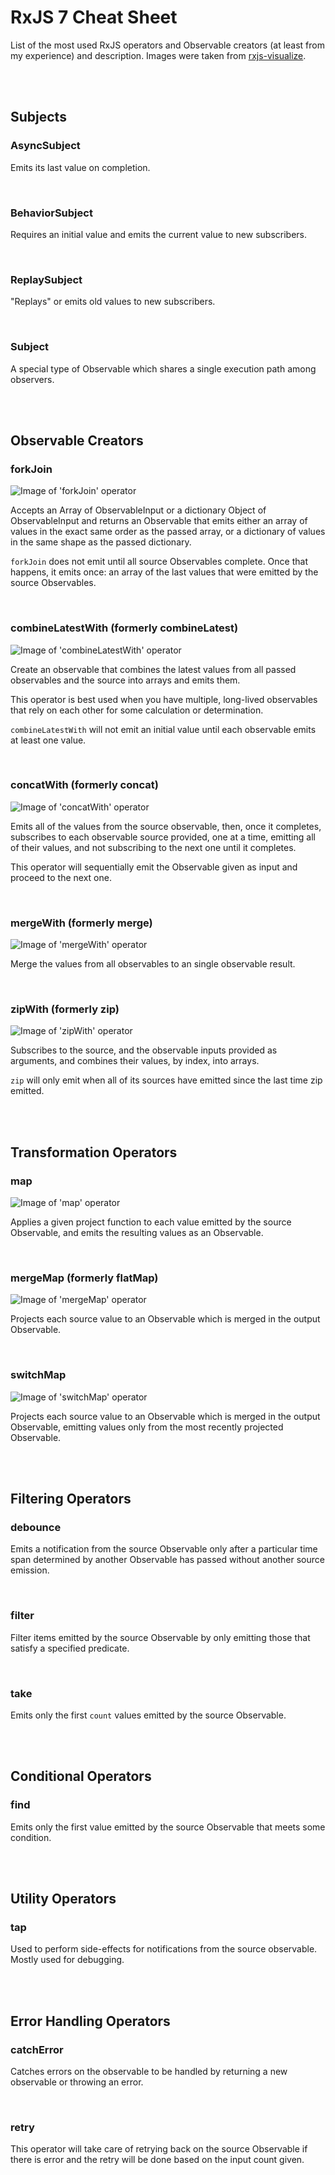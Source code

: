 # RxJS 7 Cheat Sheet

List of the most used RxJS operators and Observable creators (at least from my experience) and description. Images were taken from [rxjs-visualize](https://rxjs-visualize.explosionpills.com/).

<br />
<br />

## Subjects

### AsyncSubject

Emits its last value on completion.

<br />

### BehaviorSubject

Requires an initial value and emits the current value to new subscribers.

<br />

### ReplaySubject

"Replays" or emits old values to new subscribers.

<br />

### Subject

A special type of Observable which shares a single execution path among observers.

<br />
<br />

## Observable Creators

### forkJoin
![Image of 'forkJoin' operator](/rxjs-cheat-sheet/assets/img/forkJoin.png "Image of 'forkJoin' operator")

Accepts an Array of ObservableInput or a dictionary Object of ObservableInput and returns an Observable that emits either an array of values in the exact same order as the passed array, or a dictionary of values in the same shape as the passed dictionary.

```forkJoin``` does not emit until all source Observables complete. Once that happens, it emits once: an array of the last values that were emitted by the source Observables.

<br />

### combineLatestWith (formerly combineLatest)
![Image of 'combineLatestWith' operator](/rxjs-cheat-sheet/assets/img/combineLatest.png "Image of 'combineLatestWith' operator")

Create an observable that combines the latest values from all passed observables and the source into arrays and emits them.

This operator is best used when you have multiple, long-lived observables that rely on each other for some calculation or determination.

```combineLatestWith``` will not emit an initial value until each observable emits at least one value.

<br />

### concatWith (formerly concat)
![Image of 'concatWith' operator](/rxjs-cheat-sheet/assets/img/concat.png "Image of 'concatWith' operator")

Emits all of the values from the source observable, then, once it completes, subscribes to each observable source provided, one at a time, emitting all of their values, and not subscribing to the next one until it completes.

This operator will sequentially emit the Observable given as input and proceed to the next one.

<br />

### mergeWith (formerly merge)
![Image of 'mergeWith' operator](/rxjs-cheat-sheet/assets/img/merge.png "Image of 'mergeWith' operator")

Merge the values from all observables to an single observable result.

<br />

### zipWith (formerly zip)
![Image of 'zipWith' operator](/rxjs-cheat-sheet/assets/img/zip.png "Image of 'zipWith' operator")

Subscribes to the source, and the observable inputs provided as arguments, and combines their values, by index, into arrays.

```zip``` will only emit when all of its sources have emitted since the last time zip emitted.

<br />
<br />

## Transformation Operators

### map
![Image of 'map' operator](/rxjs-cheat-sheet/assets/img/map.png "Image of 'map' operator")

Applies a given project function to each value emitted by the source Observable, and emits the resulting values as an Observable.

<br />

### mergeMap (formerly flatMap)
![Image of 'mergeMap' operator](/rxjs-cheat-sheet/assets/img/mergeMap.png "Image of 'mergeMap' operator")

Projects each source value to an Observable which is merged in the output Observable.

<br />

### switchMap
![Image of 'switchMap' operator](/rxjs-cheat-sheet/assets/img/switchMap.png "Image of 'switchMap' operator")

Projects each source value to an Observable which is merged in the output Observable, emitting values only from the most recently projected Observable.

<br />
<br />

## Filtering Operators

### debounce
Emits a notification from the source Observable only after a particular time span determined by another Observable has passed without another source emission.

<br />

### filter
Filter items emitted by the source Observable by only emitting those that satisfy a specified predicate.

<br />

### take
Emits only the first ```count``` values emitted by the source Observable.

<br />
<br />

## Conditional Operators

### find
Emits only the first value emitted by the source Observable that meets some condition.

<br />
<br />

## Utility Operators

### tap
Used to perform side-effects for notifications from the source observable. Mostly used for debugging.

<br />
<br />

## Error Handling Operators

### catchError
Catches errors on the observable to be handled by returning a new observable or throwing an error.

<br />

### retry
This operator will take care of retrying back on the source Observable if there is error and the retry will be done based on the input count given.
